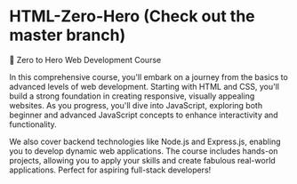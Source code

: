 # HTML-Zero-Hero (Check out the master branch)

🚀 Zero to Hero Web Development Course

In this comprehensive course, you'll embark on a journey from the basics to advanced levels of web development. Starting with HTML and CSS, you'll build a strong foundation in creating responsive, visually appealing websites. As you progress, you'll dive into JavaScript, exploring both beginner and advanced JavaScript concepts to enhance interactivity and functionality.

We also cover backend technologies like Node.js and Express.js, enabling you to develop dynamic web applications. The course includes hands-on projects, allowing you to apply your skills and create fabulous real-world applications. Perfect for aspiring full-stack developers!
